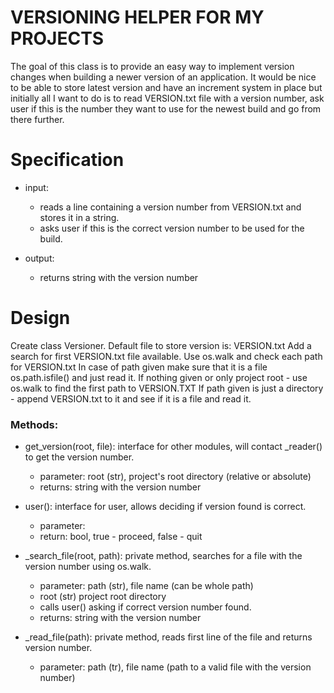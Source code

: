 # VERSIONING HELPER FOR MY PROJECTS

The goal of this class is to provide an easy way to implement version changes when building a newer version of an application.
It would be nice to be able to store latest version and have an increment system in place but initially all I want to do is to read VERSION.txt file with a version number, ask user if this is the number they want to use for the newest build and go from there further.


# Specification

- input:
    - reads a line containing a version number from VERSION.txt and stores it in a string.
    - asks user if this is the correct version number to be used for the build.

- output:

    - returns string with the version number
    
# Design

Create class Versioner. Default file to store version is: VERSION.txt
Add a search for first VERSION.txt file available. Use os.walk and check each path for VERSION.txt
In case of path given make sure that it is a file os.path.isfile() and just read it.
If nothing given or only project root - use os.walk to find the first path to VERSION.TXT
If path given is just a directory - append VERSION.txt to it and see if it is a file and read it.

### Methods:

- get_version(root, file): interface for other modules, will contact _reader() to get the version number.
    - parameter: root (str), project's root directory (relative or absolute)
    - returns: string with the version number
  
- user(): interface for user, allows deciding if version found is correct.
    - parameter: 
    - return: bool, true - proceed, false - quit
    
- _search_file(root, path): private method, searches for a file with the version number using os.walk.
    - parameter: path (str), file name (can be whole path)
    - root (str) project root directory
    - calls user() asking if correct version number found.
    - returns: string with the version number

- _read_file(path): private method, reads first line of the file and returns version number.
    - parameter: path (tr), file name (path to a valid file with the version number) 

